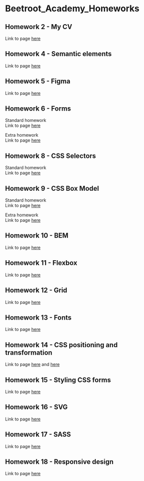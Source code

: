 # Beetroot_Academy_Homeworks   
   
## Homework 2 - My CV   
Link to page [here](https://ruslana-p.github.io/Beetroot_Academy_Homeworks/Homework-02_My-CV/index.html)

## Homework 4 - Semantic elements  
Link to page [here](https://ruslana-p.github.io/Beetroot_Academy_Homeworks/Homework-04_Semantic-elements/index.html)  

## Homework 5 - Figma
Link to page [here](https://ruslana-p.github.io/Beetroot_Academy_Homeworks/Homework-05_Figma/index.html)  

## Homework 6 - Forms

Standard homework  
Link to page [here](https://ruslana-p.github.io/Beetroot_Academy_Homeworks/Homework-06_Forms/index.html)

Extra homework  
Link to page [here](https://ruslana-p.github.io/Beetroot_Academy_Homeworks/Homework-06_Forms/index2.html)

## Homework 8 - CSS Selectors    

Standard homework     
Link to page [here](https://ruslana-p.github.io/Beetroot_Academy_Homeworks/Homework-08_CSS-selectors/index.html)

## Homework 9 - CSS Box Model

Standard homework     
Link to page [here](https://ruslana-p.github.io/Beetroot_Academy_Homeworks/Homework-09_CSS-Box-Model/index.html)

Extra homework  
Link to page  [here](https://ruslana-p.github.io/Beetroot_Academy_Homeworks/Homework-09_CSS-Box-Model/index2.html)

## Homework 10 - BEM

Link to page [here](https://ruslana-p.github.io/Beetroot_Academy_Homeworks/Homework-10_BEM/index.html)

## Homework 11 - Flexbox

Link to page [here](https://ruslana-p.github.io/Beetroot_Academy_Homeworks/Homework-11_Flexbox/index.html)

## Homework 12 - Grid

Link to page [here](https://ruslana-p.github.io/Beetroot_Academy_Homeworks/Homework-12_Grid/index.html)

## Homework 13 - Fonts

Link to page [here](https://ruslana-p.github.io/Beetroot_Academy_Homeworks/Homework-13_Fonts/index.html)

## Homework 14 - CSS positioning and transformation

Link to page [here](https://ruslana-p.github.io/Beetroot_Academy_Homeworks/Homework-14_CSS-positioning-and-transformation/index.html) and
[here](https://ruslana-p.github.io/Beetroot_Academy_Homeworks/Homework-14_CSS-positioning-and-transformation/page2.html)

## Homework 15 - Styling CSS forms    

Link to page [here](https://ruslana-p.github.io/Beetroot_Academy_Homeworks/Homework-15_Styling-CSS-forms/index.html)

## Homework 16 - SVG

Link to page [here](https://ruslana-p.github.io/Beetroot_Academy_Homeworks/Homework-16_SVG/index.html)

## Homework 17 - SASS

Link to page [here](https://ruslana-p.github.io/Beetroot_Academy_Homeworks/Homework-17_SASS/index.html)

## Homework 18 - Responsive design

Link to page [here](https://ruslana-p.github.io/Beetroot_Academy_Homeworks/Homework-18_Responsive-design/index.html)